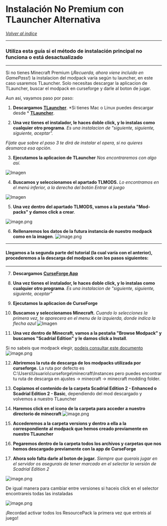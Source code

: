 # Instalación No Premium con TLauncher Alternativa

[*Volver al indice*](https://github.com/rudahee/SE-Guides/blob/main/Indice.md)

---
###   Utiliza esta guía si el método de instalación principal no funciona o está desactualizado

---

Si no tienes Minecraft Premium (*¡Recuerda, ahora viene incluido en GamePass!*) la instalacion del modpack varía según tu launcher, en este caso usaremos TLauncher. Solo necesitas descargar la aplicacion de TLauncher, buscar el modpack en curseforge y darle al boton de jugar.

Aun así, vayamos paso por paso:

1. **Descargamos** [**TLauncher**](https://tlauncher.org/installer).
	*Si tienes Mac o Linux puedes descargar desde * [**TLauncher**](https://tlauncher.org/jar).

2. **Una vez tienes el instalador, le haces doble click, y lo instalas como cualquier otro programa**. *Es una instalacion de "siguiente, siguiente, siguiente, aceptar".*

*Fíjate que sobre el paso 3 te dirá de instalar el opera, si no quieres desmarca esa opción*.

3. **Ejecutamos la aplicacion de TLauncher**
*Nos encontraremos con algo así.*

![Imagen](https://i.imgur.com/MFoMvkI.png)

4. **Buscamos y seleccionamos el apartado TLMODS.** *Lo encontramos en el menú inferior, a la derecha del botón Entrar al juego*

![Imagen](https://i.imgur.com/3eNplTj.png)

5. **Una vez dentro del apartado TLMODS, vamos a la pestaña "Mod-packs" y damos click a crear**.

![image.png](https://i.imgur.com/OysQtJQ.png)

6. **Rellenaremos los datos de la futura instancia de nuestro modpack como en la imagen**.
![image.png](https://i.imgur.com/F6oUYow.png)
---
#### Llegamos a la segunda parte del tutorial (la cual varía con el anterior), procederemos a la descarga del modpack con los pasos siguientes:
---

7. **Descargamos** [**CurseForge App**](https://download.curseforge.com)

8. **Una vez tienes el instalador, le haces doble click, y lo instalas como cualquier otro programa**. *Es una instalacion de "siguiente, siguiente, siguiente, aceptar"*

9. **Ejecutamos la aplicacion de CurseForge**

10. **Buscamos y seleccionamos Minecraft.** *Cuando lo selecciones la primera vez, te aparecera en el menu de la izquierda, donde indica la flecha azul*
![Imagen](https://i.imgur.com/IuMNopy.png)

11. **Una vez dentro de Minecraft, vamos a la pestaña "Browse Modpack" y buscamos "Scadrial Edition" y le damos click a Install**.

Si no sabeis que modpack elegir, [podeis consultar este documento](https://github.com/rudahee/SE-Guides/blob/main/Guias%20de%20Instalacion/modpacks.md)
![image.png](https://i.imgur.com/4C2wSTq.png)

12.  **Abriremos la ruta de descarga de los modpacks utilizada por curseforge.**
La ruta por defecto es C:\Users\Usuario\curseforge\minecraft\Instances pero puedes encontrar tu ruta de descarga en ajustes -> minecraft -> minecraft modding folder.

13. **Copiamos el contenido de la carpeta Scadrial Edition 2 - Enhanced o Scadrial Edition 2 - Basic**, dependiendo del mod descargado y volvemos a nuestro TLauncher


14. **Haremos click en el icono de la carpeta para acceder a nuestro directorio de minecraft**
![image.png](https://i.imgur.com/2kmIhep.png)

15. **Accederemos a la carpeta versions y dentro a ella a la correspondiente al modpack que hemos creado previamente en nuestro TLauncher**

16. **Pegaremos dentro de la carpeta todos los archivos y carpetas que nos hemos descargado previamente con la app de CurseForge**

17. **Ahora solo falta darle al boton de jugar.** *Siempre que querais jugar en el servidor os asegurais de tener marcado en el selector la versión de Scadrial Edition 2*

![image.png](https://i.imgur.com/T45UNIL.png)

De igual manera para cambiar entre versiones si haceis click en el selector encontrareis todas las instaladas

![image.png](https://i.imgur.com/AFRceA4.png)

¡Recordad activar todos los ResourcePack la primera vez que entreis al juego!
